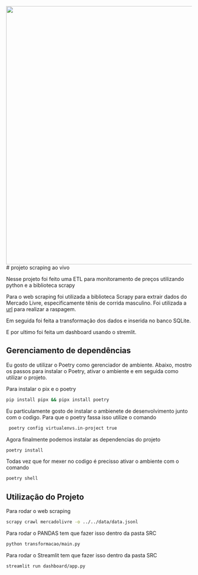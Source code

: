 <div align='center'>
<img src="https://github.com/douglasaturnino/scraping/assets/95532957/b75a4281-9f3d-4537-9ccf-f3726acf8e25"  width=700px/>
</div>
# projeto scraping ao vivo

Nesse projeto foi feito uma ETL para monitoramento de preços utilizando python e a biblioteca scrapy

Para o web scraping foi utilizada a biblioteca Scrapy para extrair dados do Mercado Livre, especificamente tênis de corrida masculino. Foi utilizada a [url]("https://lista.mercadolivre.com.br/tenis-corrida-masculino") para realizar a raspagem.

Em seguida foi feita a transformação dos dados e inserida no banco SQLite.

E por ultimo foi feita um dashboard usando o stremlit.

## Gerenciamento de dependências

Eu gosto de utilizar o Poetry como gerenciador de ambiente. Abaixo, mostro os passos para instalar o Poetry, ativar o ambiente e em seguida como utilizar o projeto.

Para instalar o pix e o poetry
```bash
pip install pipx && pipx install poetry
```

Eu particulamente gosto de instalar o ambienete de desenvolvimento junto com o codigo. Para que o poetry fassa isso utilize o comando

```bash
 poetry config virtualenvs.in-project true 
 ```

Agora finalmente podemos instalar as dependencias do projeto
```bash
poetry install
```

Todas vez que for mexer no codigo é precisso ativar o ambiente com o comando
```bash
poetry shell
```
## Utilização do Projeto

Para rodar o web scraping

```bash
scrapy crawl mercadolivre -o ../../data/data.jsonl
```

Para rodar o PANDAS tem que fazer isso dentro da pasta SRC

```bash
python transformacao/main.py
```

Para rodar o Streamlit tem que fazer isso dentro da pasta SRC

```bash
streamlit run dashboard/app.py 
```